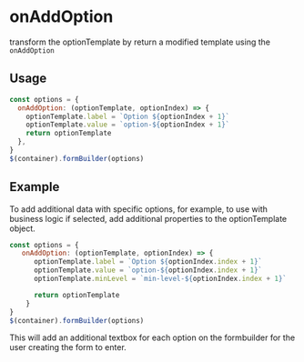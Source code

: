 # onAddOption

transform the optionTemplate by return a modified template using the `onAddOption`

## Usage

```javascript
const options = {
  onAddOption: (optionTemplate, optionIndex) => {
    optionTemplate.label = `Option ${optionIndex + 1}`
    optionTemplate.value = `option-${optionIndex + 1}`
    return optionTemplate
  },
}
$(container).formBuilder(options)
```
## Example
To add additional data with specific options, for example, to use with business logic if selected, add additional properties to the optionTemplate object.

```javascript
const options = {
   onAddOption: (optionTemplate, optionIndex) => {
      optionTemplate.label = `Option ${optionIndex.index + 1}`
      optionTemplate.value = `option-${optionIndex.index + 1}`
      optionTemplate.minLevel = `min-level-${optionIndex.index + 1}`

      return optionTemplate
    }
}
$(container).formBuilder(options)
```
This will add an additional textbox for each option on the formbuilder for the user creating the form to enter.
